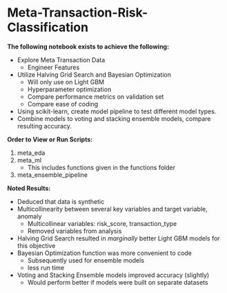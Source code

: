 # Meta-Transaction-Risk-Classification
**The following notebook exists to achieve the following:**
- Explore Meta Transaction Data
   - Engineer Features
- Utilize Halving Grid Search and Bayesian Optimization
   - Will only use on Light GBM
   - Hyperparameter optimization
   - Compare performance metrics on validation set
   - Compare ease of coding 
- Using scikit-learn, create model pipeline to test different model types.
- Combine models to voting and stacking ensemble models, compare resulting accuracy.

**Order to View or Run Scripts:**
1. meta_eda
2. meta_ml
   - This includes functions given in the functions folder
3. meta_ensemble_pipeline

**Noted Results:**
- Deduced that data is synthetic
- Multicollinearity between several key variables and target variable, anomaly
  - Multicollinear variables: risk_score, transaction_type
  - Removed variables from analysis
- Halving Grid Search resulted in *marginally* better Light GBM models for this objective
- Bayesian Optimization function was more convenient to code
  - Subsequently used for ensemble models
  - less run time
- Voting and Stacking Ensemble models improved accuracy (slightly)
  - Would perform better if models were built on separate datasets

